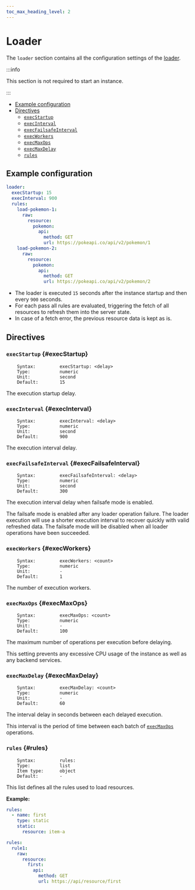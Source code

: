 ```yaml
---
toc_max_heading_level: 2
---
```


# Loader

The `loader` section contains all the configuration settings of the [loader](/neon/configuration/loader/overview/).

:::info

This section is not required to start an instance.

:::

- [Example configuration](#example-configuration)
- [Directives](#directives)
  - [`execStartup`](#execStartup)
  - [`execInterval`](#execInterval)
  - [`execFailsafeInterval`](#execFailsafeInterval)
  - [`execWorkers`](#execWorkers)
  - [`execMaxOps`](#execMaxOps)
  - [`execMaxDelay`](#execMaxDelay)
  - [`rules`](#rules)

## Example configuration

```yaml
loader:
  execStartup: 15
  execInterval: 900
  rules:
    load-pokemon-1:
      raw:
        resource:
          pokemon:
            api:
              method: GET
              url: https://pokeapi.co/api/v2/pokemon/1
    load-pokemon-2:
      raw:
        resource:
          pokemon:
            api:
              method: GET
              url: https://pokeapi.co/api/v2/pokemon/2
```

- The loader is executed `15` seconds after the instance startup and then every `900` seconds.
- For each pass all rules are evaluated, triggering the fetch of all resources to refresh them into the server state.
- In case of a fetch error, the previous resource data is kept as is.

## Directives

### `execStartup` {#execStartup}

```
    Syntax:         execStartup: <delay>
    Type:           numeric
    Unit:           second
    Default:        15
```

The execution startup delay.

### `execInterval` {#execInterval}

```
    Syntax:         execInterval: <delay>
    Type:           numeric
    Unit:           second
    Default:        900
```

The execution interval delay.

### `execFailsafeInterval` {#execFailsafeInterval}

```
    Syntax:         execFailsafeInterval: <delay>
    Type:           numeric
    Unit:           second
    Default:        300
```

The execution interval delay when failsafe mode is enabled.

The failsafe mode is enabled after any loader operation failure. The loader execution will use a shorter execution
interval to recover quickly with valid refreshed data. The failsafe mode will be disabled when all loader operations
have been succeeded.

### `execWorkers` {#execWorkers}

```
    Syntax:         execWorkers: <count>
    Type:           numeric
    Unit:           -
    Default:        1
```

The number of execution workers.

### `execMaxOps` {#execMaxOps}

```
    Syntax:         execMaxOps: <count>
    Type:           numeric
    Unit:           -
    Default:        100
```

The maximum number of operations per execution before delaying.

This setting prevents any excessive CPU usage of the instance as well as any backend services.

### `execMaxDelay` {#execMaxDelay}

```
    Syntax:         execMaxDelay: <count>
    Type:           numeric
    Unit:           -
    Default:        60
```

The interval delay in seconds between each delayed execution.

This interval is the period of time between each batch of [`execMaxOps`](#execMaxOps) operations.

### `rules` {#rules}

```
    Syntax:         rules:
    Type:           list
    Item type:      object
    Default:        -
```

This list defines all the rules used to load resources.

**Example:**

```yaml
rules:
  - name: first
    type: static
    static:
      resource: item-a
```

```yaml
rules:
  rule1:
    raw:
      resource:
        first:
          api:
            method: GET
            url: https://api/resource/first
```
